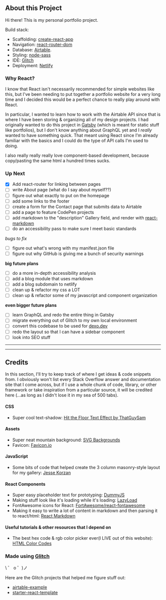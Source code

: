 ## About this Project

Hi there! This is my personal portfolio project.

Build stack:

- Scaffolding: [create-react-app](https://github.com/facebook/create-react-app)
- Navigation: [react-router-dom](https://reacttraining.com/react-router/web/guides/quick-start)
- Database: [Airtable](https://airtable.com/).
- Styling: [node-sass](https://github.com/sass/node-sass)
- IDE: [Glitch](https://glitch.com/)
- Deployment: [Netlify](https://www.netlify.com/)

### Why React?

I know that React isn't necessarily recommended for simple websites like this, but I've been needing to put together a portfolio website for a very long time and I decided this would be a perfect chance to really play around with React.

In particular, I wanted to learn how to work with the Airtable API since that is where I have been storing & organizing all of my design projects. I had originally wanted to do this project in [Gatsby](https://www.gatsbyjs.org/) (which is meant for static stuff like portfolios), but I don't know anything about GraphQL yet and I _really_ wanted to have something quick. That meant using React since I'm already familiar with the basics and I could do the type of API calls I'm used to doing.

I also really really really love component-based development, because copy/pasting the same html a hundred times sucks.

### Up Next

- [x] Add react-router for linking between pages  
- [ ] write About page (what do I say about myself??)  
- [ ] figure out what exactly to put on the homepage  
- [ ] add some links to the footer  
- [ ] create a form for the Contact page that submits data to Airtable  
- [ ] add a page to feature CodePen projects    
- [ ] add markdown to the "description" Gallery field, and render with [react-markdown](https://github.com/rexxars/react-markdown)    
- [ ] do an accessibility pass to make sure I meet basic standards  

*bugs to fix*

- [ ] figure out what's wrong with my manifest.json file  
- [ ] figure out why GitHub is giving me a bunch of security warnings 

**big future plans**

- [ ] do a more in-depth accessibility analysis  
- [ ] add a blog module that uses markdown  
- [ ] add a blog subdomain to netlify  
- [ ] clean up & refactor my css a LOT  
- [ ] clean up & refactor some of my javascript and component organization

**even bigger future plans**

- [ ] learn GraphQL and redo the entire thing in Gatsby  
- [ ] migrate everything out of Glitch to my own local environment  
- [ ] convert this codebase to be used for [dexo.dev](https://dexo.dev/)  
- [ ] redo the layout so that I can have a sidebar component  
- [ ] look into SEO stuff

---

---

## Credits

In this section, I'll try to keep track of where I get ideas & code snippets from. I obviously won't list every Stack Overflow answer and documentation site that I come across, but if I use a whole chunk of code, library, or other framework or take inspiration from a particular source, it will be credited here (...as long as I didn't lose it in my sea of 500 tabs).

#### CSS

- Super cool text-shadow: [Hit the Floor Text Effect by ThatGuySam](https://codepen.io/ThatGuySam/pen/CytDA)

#### Assets

- Super neat mountain background: [SVG Backgrounds](https://www.svgbackgrounds.com/)
- Favicon: [Favicon.io](https://favicon.io/)

#### JavaScript

- Some bits of code that helped create the 3 column masonry-style layout for my gallery: [Jesse Korzan](https://github.com/jessekorzan/masonry-css-js)

#### React Components

- Super easy placeholder text for prototyping: [DummyJS](https://dummyjs.com/)
- Making stuff look like it's loading while it's loading: [LazyLoad](https://github.com/twobin/react-lazyload)
- FontAwesome icons for React: [FortAwesome/react-fontawesome](https://github.com/FortAwesome/react-fontawesome)
- Making it easy to write a lot of content in markdown and then parsing it to react/html: [React Markdown](https://github.com/rexxars/react-markdown)

#### Useful tutorials & other resources that I depend on

- The best hex code & rgb color picker ever(I LIVE out of this website): [HTML Color Codes](https://htmlcolorcodes.com/)

### Made using [Glitch](https://glitch.com/)

\ ゜ o ゜)ノ

Here are the Glitch projects that helped me figure stuff out:

- [airtable-example](https://glitch.com/~airtable-example)
- [starter-react-template](https://glitch.com/~starter-react-template)
